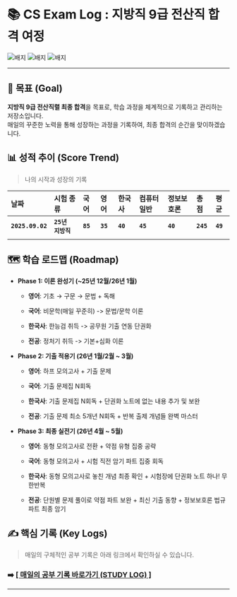 # 📚 CS Exam Log : 지방직 9급 전산직 합격 여정

![배지](https://img.shields.io/badge/Target-9급%20전산직-blue?style=for-the-badge)
![배지](https://img.shields.io/badge/Status-Ongoing-brightgreen?style=for-the-badge)
![배지](https://img.shields.io/badge/D--Day-2026.06-important?style=for-the-badge)

---

## 🎯 목표 (Goal)

**지방직 9급 전산직렬 최종 합격**을 목표로, 학습 과정을 체계적으로 기록하고 관리하는 저장소입니다.  
매일의 꾸준한 노력을 통해 성장하는 과정을 기록하여, 최종 합격의 순간을 맞이하겠습니다.

## 📊 성적 추이 (Score Trend)

> 나의 시작과 성장의 기록

| 날짜 | 시험 종류 | 국어 | 영어 | 한국사 | 컴퓨터일반 | 정보보호론 | 총점 | 평균 |
| :--- | :--- | :--- | :--- | :--- | :--- | :--- | :--- | :--- |
| **`2025.09.02`** | **`25년 지방직`** | **`85`** | **`35`** | **`40`** | **`45`** | **`40`** | **`245`** | **`49`** |
| | | | | | | | | |

## 🗺️ 학습 로드맵 (Roadmap)

-   **Phase 1: 이론 완성기 (~25년 12월/26년 1월)**
    - **영어**: 기초 → 구문 → 문법 + 독해
    
    - **국어**: 비문학(매일 꾸준히) -> 문법/문학 이론
    - **한국사**: 한능검 취득 -> 공무원 기출 연동 단권화
    - **전공**: 정처기 취득 -> 기본+심화 이론

-   **Phase 2: 기출 적용기 (26년 1월/2월 ~ 3월)**
    - **영어**: 하프 모의고사 + 기출 문제

    - **국어**: 기출 문제집 N회독
    - **한국사**: 기출 문제집 N회독 + 단권화 노트에 없는 내용 추가 및 보완
    - **전공**: 기출 문제 최소 5개년 N회독 + 반복 출제 개념들 완벽 마스터

-   **Phase 3: 최종 실전기 (26년 4월 ~ 5월)**
    - **영어**: 동형 모의고사로 전환 + 약점 유형 집중 공략
    
    - **국어**: 동형 모의고사 + 시험 직전 암기 파트 집중 회독
    - **한국사**: 동형 모의고사로 놓친 개념 최종 확인 + 시험장에 단권화 노트 하나! 무한반복
    - **전공**: 단원별 문제 풀이로 약점 파트 보완 + 최신 기출 동향 + 정보보호론 법규 파트 최종 암기

## ✍️ 핵심 기록 (Key Logs)

> 매일의 구체적인 공부 기록은 아래 링크에서 확인하실 수 있습니다.

### **➡️ [[ 매일의 공부 기록 바로가기 (STUDY LOG) ]](./STUDY_LOG/)**

---